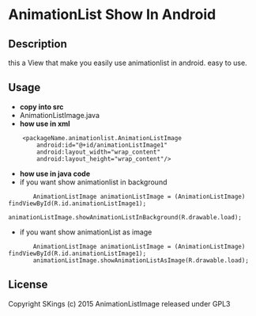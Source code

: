 AnimationList Show In Android
===================
## Description
this a View that make you easily use animationlist in android.
easy to use.
## Usage
* **copy into src**
 * AnimationListImage.java
* **how use in xml**
```
    <packageName.animationlist.AnimationListImage
        android:id="@+id/animationListImage1"
        android:layout_width="wrap_content"
        android:layout_height="wrap_content"/>
```
* **how use in java code**
 * if you want show animationlist in background
 ```
 		AnimationListImage animationListImage = (AnimationListImage) findViewById(R.id.animationListImage1);
		animationListImage.showAnimationListInBackground(R.drawable.load);
 ```
 * if you want show animationList as image
 ```
 		AnimationListImage animationListImage = (AnimationListImage) findViewById(R.id.animationListImage1);
		animationListImage.showAnimationListAsImage(R.drawable.load);
 ```
## License
Copyright SKings (c) 2015
AnimationListImage released under GPL3
